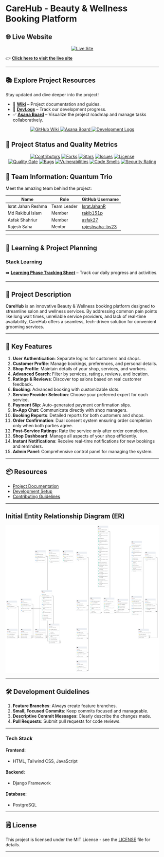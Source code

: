 # CareHub - Beauty & Wellness Booking Platform

## 🌐 Live Website

<p align="center">
  <a href="https://your-live-site-link.com">
    <img src="https://img.shields.io/badge/Live_Site-Visit_Now-brightgreen?style=for-the-badge&logo=internet-explorer" alt="Live Site" />
  </a>
</p>

👉 **[Click here to visit the live site](https://your-live-site-link.com)**

---

## 📚 Explore Project Resources

Stay updated and dive deeper into the project!

- 📖 [**Wiki**](https://github.com/Learnathon-By-Geeky-Solutions/quantum-trio/wiki) – Project documentation and guides.
- 📓 [**DevLogs**](https://github.com/Learnathon-By-Geeky-Solutions/quantum-trio/tree/main/DevLog) – Track our development progress.
- ✅ [**Asana Board**](https://app.asana.com/0/1209363821145650/1209363827689666) – Visualize the project roadmap and manage tasks collaboratively.

<div align="center">
  <a href="https://github.com/Learnathon-By-Geeky-Solutions/quantum-trio/wiki">
    <img src="https://img.shields.io/badge/QuantumTrio-Wiki-007ACC?logo=github&logoColor=white&style=for-the-badge" alt="GitHub Wiki" />
  </a>
  <a href="https://app.asana.com/0/1209363821145650/1209363827689666">
    <img src="https://img.shields.io/badge/Asana-Project%20Board-273347?logo=asana&logoColor=white&style=for-the-badge" alt="Asana Board" />
  </a>
  <a href="https://github.com/Learnathon-By-Geeky-Solutions/quantum-trio/tree/main/DevLog">
    <img src="https://img.shields.io/badge/DevLog-Updates-FFD700?logo=github&logoColor=white&style=for-the-badge" alt="Development Logs" />
  </a>
</div>


## 🚀 Project Status and Quality Metrics

<div align="center">

[![Contributors](https://img.shields.io/github/contributors/Learnathon-By-Geeky-Solutions/quantum-trio.svg?style=for-the-badge&color=4C8BF5)](https://github.com/Learnathon-By-Geeky-Solutions/quantum-trio/graphs/contributors)
[![Forks](https://img.shields.io/github/forks/Learnathon-By-Geeky-Solutions/quantum-trio.svg?style=for-the-badge&color=4C8BF5)](https://github.com/Learnathon-By-Geeky-Solutions/quantum-trio/network/members)
[![Stars](https://img.shields.io/github/stars/Learnathon-By-Geeky-Solutions/quantum-trio.svg?style=for-the-badge&color=4C8BF5)](https://github.com/Learnathon-By-Geeky-Solutions/quantum-trio/stargazers)
[![Issues](https://img.shields.io/github/issues/Learnathon-By-Geeky-Solutions/quantum-trio.svg?style=for-the-badge&color=FF6F61)](https://github.com/Learnathon-By-Geeky-Solutions/quantum-trio/issues)
[![License](https://img.shields.io/github/license/Learnathon-By-Geeky-Solutions/quantum-trio.svg?style=for-the-badge&color=28A745)](https://github.com/Learnathon-By-Geeky-Solutions/quantum-trio/blob/main/LICENSE)
<br>
[![Quality Gate](https://sonarcloud.io/api/project_badges/measure?project=Learnathon-By-Geeky-Solutions_quantum-trio&metric=alert_status&style=for-the-badge)](https://sonarcloud.io/dashboard?id=Learnathon-By-Geeky-Solutions_quantum-trio)
[![Bugs](https://sonarcloud.io/api/project_badges/measure?project=Learnathon-By-Geeky-Solutions_quantum-trio&metric=bugs&style=for-the-badge)](https://sonarcloud.io/component_measures/domain/Bugs?id=Learnathon-By-Geeky-Solutions_quantum-trio)
[![Vulnerabilities](https://sonarcloud.io/api/project_badges/measure?project=Learnathon-By-Geeky-Solutions_quantum-trio&metric=vulnerabilities&style=for-the-badge)](https://sonarcloud.io/component_measures/domain/Vulnerability?id=Learnathon-By-Geeky-Solutions_quantum-trio)
[![Code Smells](https://sonarcloud.io/api/project_badges/measure?project=Learnathon-By-Geeky-Solutions_quantum-trio&metric=code_smells&style=for-the-badge)](https://sonarcloud.io/component_measures/domain/CodeSmells?id=Learnathon-By-Geeky-Solutions_quantum-trio)
[![Security Rating](https://sonarcloud.io/api/project_badges/measure?project=Learnathon-By-Geeky-Solutions_quantum-trio&metric=security_rating&style=for-the-badge)](https://sonarcloud.io/component_measures/domain/Security?id=Learnathon-By-Geeky-Solutions_quantum-trio)

</div>


## 🤝 Team Information: Quantum Trio

Meet the amazing team behind the project:

| Name                   | Role        | GitHub Username                                     |
| ---------------------- | ----------- | --------------------------------------------------- |
| Israt Jahan Reshma     | Team Leader | [IsratJahanR](https://github.com/IsratJahanR)       |
| Md Rakibul Islam       | Member      | [rakib151p](https://github.com/rakib151p)           |
| Asfak Shahriur         | Member      | [asfak27](https://github.com/asfak27)               |
| Rajesh Saha            | Mentor      | [rajeshsaha-bs23](https://github.com/rajeshsaha-bs23) |

---

## 📅 Learning & Project Planning

### Stack Learning

➡️ **[Learning Phase Tracking Sheet](https://docs.google.com/spreadsheets/d/1KoiAHZf73-KpJcEfa7NbGL9ok7XkkGwx4pCcwlmBigs/edit?usp=sharing)** – Track our daily progress and activities.

---

## 📄 Project Description

**CareHub** is an innovative Beauty & Wellness booking platform designed to streamline salon and wellness services. By addressing common pain points like long wait times, unreliable service providers, and lack of real-time availability, CareHub offers a seamless, tech-driven solution for convenient grooming services.

---

## 🔑 Key Features

1. **User Authentication**: Separate logins for customers and shops.
2. **Customer Profile**: Manage bookings, preferences, and personal details.
3. **Shop Profile**: Maintain details of your shop, services, and workers.
4. **Advanced Search**: Filter by services, ratings, reviews, and location.
5. **Ratings & Reviews**: Discover top salons based on real customer feedback.
6. **Booking**: Advanced booking with customizable slots.
7. **Service Provider Selection**: Choose your preferred expert for each service.
8. **Payment Slip**: Auto-generated payment confirmation slips.
9. **In-App Chat**: Communicate directly with shop managers.
10. **Booking Reports**: Detailed reports for both customers and shops.
11. **Order Confirmation**: Dual consent system ensuring order completion only when both parties agree.
12. **Post-Service Ratings**: Rate the service only after order completion.
13. **Shop Dashboard**: Manage all aspects of your shop efficiently.
14. **Instant Notifications**: Receive real-time notifications for new bookings and reminders.
15. **Admin Panel**: Comprehensive control panel for managing the system.

---

## 📦 Resources

- [Project Documentation](docs/)
- [Development Setup](docs/setup.md)
- [Contributing Guidelines](CONTRIBUTING.md)

---

## Initial Entity Relationship Diagram (ER)

![CareHub ER Diagram](CareHUB.drawio.png)

---

## 🛠 Development Guidelines

1. **Feature Branches**: Always create feature branches.
2. **Small, Focused Commits**: Keep commits focused and manageable.
3. **Descriptive Commit Messages**: Clearly describe the changes made.
4. **Pull Requests**: Submit pull requests for code reviews.

---



### Tech Stack

#### Frontend:
- HTML, Tailwind CSS, JavaScript

#### Backend:
- Django Framework

#### Database:
- PostgreSQL

---

## 🗒️ License

This project is licensed under the MIT License - see the [LICENSE](LICENSE) file for details.

---

<!-- ALL Links -->
[contributors-shield]: https://img.shields.io/github/contributors/Learnathon-By-Geeky-Solutions/quantum-trio.svg?style=for-the-badge&color=4C8BF5
[contributors-url]: https://github.com/Learnathon-By-Geeky-Solutions/quantum-trio/graphs/contributors
[forks-shield]: https://img.shields.io/github/forks/Learnathon-By-Geeky-Solutions/quantum-trio.svg?style=for-the-badge&color=4C8BF5
[forks-url]: https://github.com/Learnathon-By-Geeky-Solutions/quantum-trio/network/members
[stars-shield]: https://img.shields.io/github/stars/Learnathon-By-Geeky-Solutions/quantum-trio.svg?style=for-the-badge&color=4C8BF5
[stars-url]: https://github.com/Learnathon-By-Geeky-Solutions/quantum-trio/stargazers
[issues-shield]: https://img.shields.io/github/issues/Learnathon-By-Geeky-Solutions/quantum-trio.svg?style=for-the-badge&color=FF6F61
[issues-url]: https://github.com/Learnathon-By-Geeky-Solutions/quantum-trio/issues
[license-shield]: https://img.shields.io/github/license/Learnathon-By-Geeky-Solutions/quantum-trio.svg?style=for-the-badge&color=28A745
[license-url]: https://github.com/Learnathon-By-Geeky-Solutions/quantum-trio/blob/master/LICENSE
[sonarqube-shield]: https://img.shields.io/static/v1?label=Quality%20Gate&message=Passed&color=28A745&style=for-the-badge
[sonarqube-url]: https://sonarcloud.io/dashboard?id=Learnathon-By-Geeky-Solutions_quantum-trio
